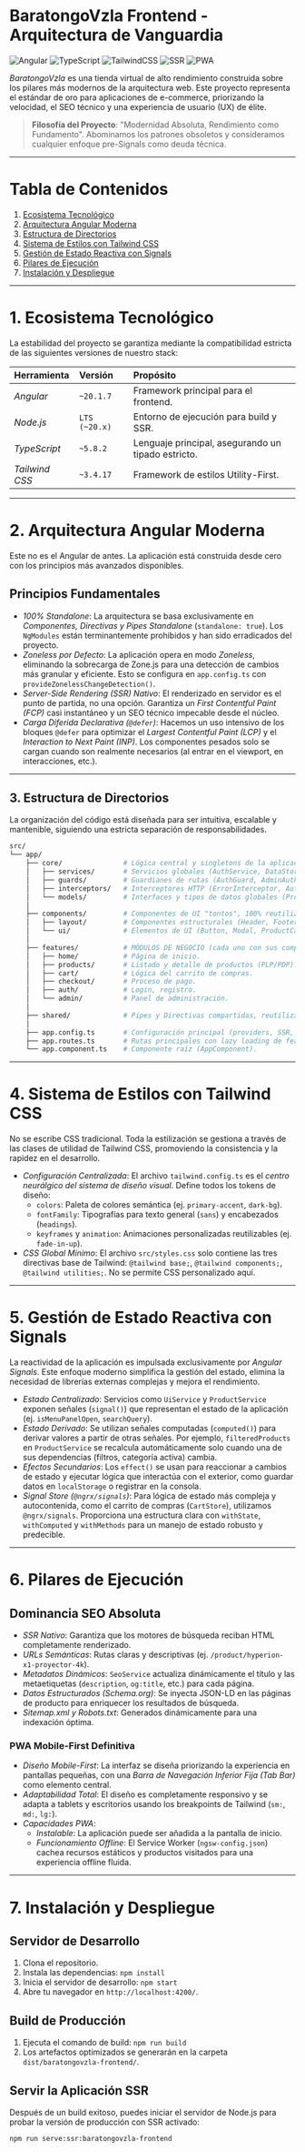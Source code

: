 # BaratongoVzla Frontend - Arquitectura de Vanguardia

![Angular](https://img.shields.io/badge/Angular-v19+-DD0031?style=for-the-badge&logo=angular)
![TypeScript](https://img.shields.io/badge/TypeScript-5.8+-3178C6?style=for-the-badge&logo=typescript)
![TailwindCSS](https://img.shields.io/badge/Tailwind_CSS-3.4+-06B6D4?style=for-the-badge&logo=tailwindcss)
![SSR](https://img.shields.io/badge/SSR-Nativo-8A2BE2?style=for-the-badge&logo=serverless)
![PWA](https://img.shields.io/badge/PWA-Habilitada-5A0FC8?style=for-the-badge&logo=pwa)

*BaratongoVzla* es una tienda virtual de alto rendimiento construida sobre los pilares más modernos de la arquitectura web. Este proyecto representa el estándar de oro para aplicaciones de e-commerce, priorizando la velocidad, el SEO técnico y una experiencia de usuario (UX) de élite.

> **Filosofía del Proyecto**: "Modernidad Absoluta, Rendimiento como Fundamento". Abominamos los patrones obsoletos y consideramos cualquier enfoque pre-Signals como deuda técnica.

---

# Tabla de Contenidos

1.  [Ecosistema Tecnológico](https://github.com/johngeek2024/baratongovzla-frontend/blob/main/README.md#ecosistema-tecnol%C3%B3gico)
2.  [Arquitectura Angular Moderna](#arquitectura-angular-moderna)
3.  [Estructura de Directorios](#estructura-de-directorios)
4.  [Sistema de Estilos con Tailwind CSS](#sistema-de-estilos-con-tailwind-css)
5.  [Gestión de Estado Reactiva con Signals](#gestión-de-estado-reactiva-con-signals)
6.  [Pilares de Ejecución](#pilares-de-ejecución)
7.  [Instalación y Despliegue](#instalación-y-despliegue)

---

# 1. Ecosistema Tecnológico

La estabilidad del proyecto se garantiza mediante la compatibilidad estricta de las siguientes versiones de nuestro stack:

| Herramienta     | Versión                | Propósito                                       |
| :-------------- | :--------------------- | :---------------------------------------------- |
| *Angular* | `~20.1.7`              | Framework principal para el frontend.           |
| *Node.js* | `LTS (~20.x)`          | Entorno de ejecución para build y SSR.          |
| *TypeScript* | `~5.8.2`               | Lenguaje principal, asegurando un tipado estricto. |
| *Tailwind CSS*| `~3.4.17`              | Framework de estilos Utility-First.             |

---

# 2. Arquitectura Angular Moderna

Este no es el Angular de antes. La aplicación está construida desde cero con los principios más avanzados disponibles.

## Principios Fundamentales

* *100% Standalone*: La arquitectura se basa exclusivamente en *Componentes, Directivas y Pipes Standalone* (`standalone: true`). Los `NgModules` están terminantemente prohibidos y han sido erradicados del proyecto.
* *Zoneless por Defecto*: La aplicación opera en modo *Zoneless*, eliminando la sobrecarga de Zone.js para una detección de cambios más granular y eficiente. Esto se configura en `app.config.ts` con `provideZonelessChangeDetection()`.
* *Server-Side Rendering (SSR) Nativo*: El renderizado en servidor es el punto de partida, no una opción. Garantiza un *First Contentful Paint (FCP)* casi instantáneo y un SEO técnico impecable desde el núcleo.
* *Carga Diferida Declarativa (`@defer`)*: Hacemos un uso intensivo de los bloques `@defer` para optimizar el *Largest Contentful Paint (LCP)* y el *Interaction to Next Paint (INP)*. Los componentes pesados solo se cargan cuando son realmente necesarios (al entrar en el viewport, en interacciones, etc.).

---

## 3. Estructura de Directorios

La organización del código está diseñada para ser intuitiva, escalable y mantenible, siguiendo una estricta separación de responsabilidades.

```bash
src/
└── app/
    ├── core/               # Lógica central y singletons de la aplicación.
    │   ├── services/       # Servicios globales (AuthService, DataStoreService, UiService).
    │   ├── guards/         # Guardianes de rutas (AuthGuard, AdminAuthGuard).
    │   ├── interceptors/   # Interceptores HTTP (ErrorInterceptor, AuthInterceptor).
    │   └── models/         # Interfaces y tipos de datos globales (Product, User).
    │
    ├── components/         # Componentes de UI "tontos", 100% reutilizables.
    │   ├── layout/         # Componentes estructurales (Header, Footer, BottomNav).
    │   └── ui/             # Elementos de UI (Button, Modal, ProductCard).
    │
    ├── features/           # MÓDULOS DE NEGOCIO (cada uno con sus componentes, servicios y rutas).
    │   ├── home/           # Página de inicio.
    │   ├── products/       # Listado y detalle de productos (PLP/PDP).
    │   ├── cart/           # Lógica del carrito de compras.
    │   ├── checkout/       # Proceso de pago.
    │   ├── auth/           # Login, registro.
    │   └── admin/          # Panel de administración.
    │
    ├── shared/             # Pipes y Directivas compartidas, reutilizables y standalone.
    │
    ├── app.config.ts       # Configuración principal (providers, SSR, Zoneless).
    ├── app.routes.ts       # Rutas principales con lazy loading de features.
    └── app.component.ts    # Componente raíz (AppComponent).
```

---

# 4. Sistema de Estilos con Tailwind CSS

No se escribe CSS tradicional. Toda la estilización se gestiona a través de las clases de utilidad de Tailwind CSS, promoviendo la consistencia y la rapidez en el desarrollo.

* *Configuración Centralizada*: El archivo `tailwind.config.ts` es el *centro neurálgico del sistema de diseño visual*. Define todos los tokens de diseño:
    * `colors`: Paleta de colores semántica (ej. `primary-accent`, `dark-bg`).
    * `fontFamily`: Tipografías para texto general (`sans`) y encabezados (`headings`).
    * `keyframes` y `animation`: Animaciones personalizadas reutilizables (ej. `fade-in-up`).
* *CSS Global Mínimo*: El archivo `src/styles.css` solo contiene las tres directivas base de Tailwind: `@tailwind base;`, `@tailwind components;`, `@tailwind utilities;`. No se permite CSS personalizado aquí.

---

# 5. Gestión de Estado Reactiva con Signals

La reactividad de la aplicación es impulsada exclusivamente por *Angular Signals*. Este enfoque moderno simplifica la gestión del estado, elimina la necesidad de librerías externas complejas y mejora el rendimiento.

* *Estado Centralizado*: Servicios como `UiService` y `ProductService` exponen señales (`signal()`) que representan el estado de la aplicación (ej. `isMenuPanelOpen`, `searchQuery`).
* *Estado Derivado*: Se utilizan señales computadas (`computed()`) para derivar valores a partir de otras señales. Por ejemplo, `filteredProducts` en `ProductService` se recalcula automáticamente solo cuando una de sus dependencias (filtros, categoría activa) cambia.
* *Efectos Secundarios*: Los `effect()` se usan para reaccionar a cambios de estado y ejecutar lógica que interactúa con el exterior, como guardar datos en `localStorage` o registrar en la consola.
* *Signal Store (`@ngrx/signals`)*: Para lógica de estado más compleja y autocontenida, como el carrito de compras (`CartStore`), utilizamos `@ngrx/signals`. Proporciona una estructura clara con `withState`, `withComputed` y `withMethods` para un manejo de estado robusto y predecible.

---

# 6. Pilares de Ejecución

## Dominancia SEO Absoluta

* *SSR Nativo*: Garantiza que los motores de búsqueda reciban HTML completamente renderizado.
* *URLs Semánticas*: Rutas claras y descriptivas (ej. `/product/hyperion-x1-proyector-4k`).
* *Metadatos Dinámicos*: `SeoService` actualiza dinámicamente el título y las metaetiquetas (`description`, `og:title`, etc.) para cada página.
* *Datos Estructurados (Schema.org)*: Se inyecta JSON-LD en las páginas de producto para enriquecer los resultados de búsqueda.
* *Sitemap.xml y Robots.txt*: Generados dinámicamente para una indexación óptima.

### PWA Mobile-First Definitiva

* *Diseño Mobile-First*: La interfaz se diseña priorizando la experiencia en pantallas pequeñas, con una *Barra de Navegación Inferior Fija (Tab Bar)* como elemento central.
* *Adaptabilidad Total*: El diseño es completamente responsivo y se adapta a tablets y escritorios usando los breakpoints de Tailwind (`sm:`, `md:`, `lg:`).
* *Capacidades PWA*:
    * *Instalable*: La aplicación puede ser añadida a la pantalla de inicio.
    * *Funcionamiento Offline*: El Service Worker (`ngsw-config.json`) cachea recursos estáticos y productos visitados para una experiencia offline fluida.

---

# 7. Instalación y Despliegue

## Servidor de Desarrollo

1.  Clona el repositorio.
2.  Instala las dependencias: `npm install`
3.  Inicia el servidor de desarrollo: `npm start`
4.  Abre tu navegador en `http://localhost:4200/`.

## Build de Producción

1.  Ejecuta el comando de build: `npm run build`
2.  Los artefactos optimizados se generarán en la carpeta `dist/baratongovzla-frontend/`.

## Servir la Aplicación SSR

Después de un build exitoso, puedes iniciar el servidor de Node.js para probar la versión de producción con SSR activado:

```bash
npm run serve:ssr:baratongovzla-frontend
